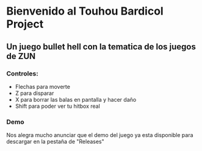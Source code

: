 # Bienvenido al Touhou Bardicol Project
## Un juego bullet hell con la tematica de los juegos de ZUN
### Controles:
- Flechas para moverte
- Z para disparar
- X para borrar las balas en pantalla y hacer daño
- Shift para poder ver tu hitbox real

### Demo
Nos alegra mucho anunciar que el demo del juego ya esta disponible para descargar en la pestaña de "Releases" 

